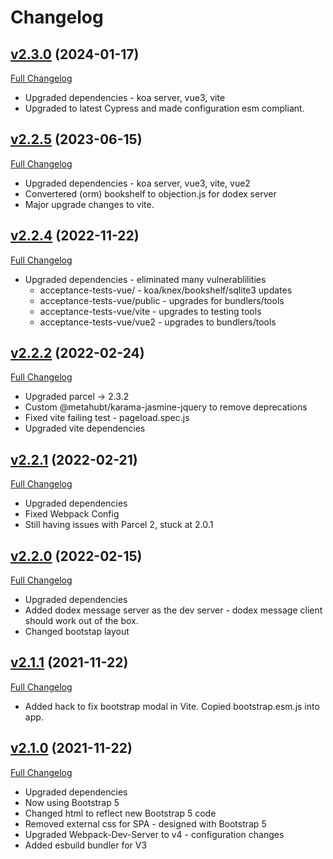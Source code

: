 # Changelog

## [v2.3.0](https://github.com/DaveO-Home/embedded-acceptance-tests-vue/tree/v2.3.0) (2024-01-17)

[Full Changelog](https://github.com/DaveO-Home/embedded-acceptance-tests-vue/compare/2.2.5...v2.3.0)

* Upgraded dependencies - koa server, vue3, vite
* Upgraded to latest Cypress and made configuration esm compliant.

## [v2.2.5](https://github.com/DaveO-Home/embedded-acceptance-tests-vue/tree/v2.2.5) (2023-06-15)

[Full Changelog](https://github.com/DaveO-Home/embedded-acceptance-tests-vue/compare/2.2.4...v2.2.5)

* Upgraded dependencies - koa server, vue3, vite, vue2
* Convertered (orm) bookshelf to objection.js for dodex server
* Major upgrade changes to vite.

## [v2.2.4](https://github.com/DaveO-Home/embedded-acceptance-tests-vue/tree/v2.2.4) (2022-11-22)

[Full Changelog](https://github.com/DaveO-Home/embedded-acceptance-tests-vue/compare/2.2.2...v2.2.4)

* Upgraded dependencies - eliminated many vulnerablilities
    * acceptance-tests-vue/ - koa/knex/bookshelf/sqlite3 updates
    * acceptance-tests-vue/public - upgrades for bundlers/tools
    * acceptance-tests-vue/vite - upgrades to testing tools
    * acceptance-tests-vue/vue2 - upgrades to bundlers/tools

## [v2.2.2](https://github.com/DaveO-Home/embedded-acceptance-tests-vue/tree/v2.2.2) (2022-02-24)

[Full Changelog](https://github.com/DaveO-Home/embedded-acceptance-tests-vue/compare/2.2,1...v2.2.2)

* Upgraded parcel -> 2.3.2
* Custom @metahubt/karama-jasmine-jquery to remove deprecations
* Fixed vite failing test - pageload.spec.js
* Upgraded vite dependencies

## [v2.2.1](https://github.com/DaveO-Home/embedded-acceptance-tests-vue/tree/v2.2.1) (2022-02-21)

[Full Changelog](https://github.com/DaveO-Home/embedded-acceptance-tests-vue/compare/2.2,0...v2.2.1)

* Upgraded dependencies
* Fixed Webpack Config
* Still having issues with Parcel 2, stuck at 2.0.1

## [v2.2.0](https://github.com/DaveO-Home/embedded-acceptance-tests-vue/tree/v2.2.0) (2022-02-15)

[Full Changelog](https://github.com/DaveO-Home/embedded-acceptance-tests-vue/compare/master...v2.2.0)

* Upgraded dependencies
* Added dodex message server as the dev server - dodex message client should work out of the box.
* Changed bootstap layout

## [v2.1.1](https://github.com/DaveO-Home/embedded-acceptance-tests-vue/tree/v2.1.1) (2021-11-22)

[Full Changelog](https://github.com/DaveO-Home/embedded-acceptance-tests-vue/compare/2.1.0...v2.1.1)

* Added hack to fix bootstrap modal in Vite. Copied bootstrap.esm.js into app.

## [v2.1.0](https://github.com/DaveO-Home/embedded-acceptance-tests-vue/tree/v2.1.0) (2021-11-22)

[Full Changelog](https://github.com/DaveO-Home/embedded-acceptance-tests-vue/compare/master...v2.1.0)

* Upgraded dependencies
* Now using Bootstrap 5
* Changed html to reflect new Bootstrap 5 code
* Removed external css for SPA - designed with Bootstrap 5
* Upgraded Webpack-Dev-Server to v4 - configuration changes
* Added esbuild bundler for V3
